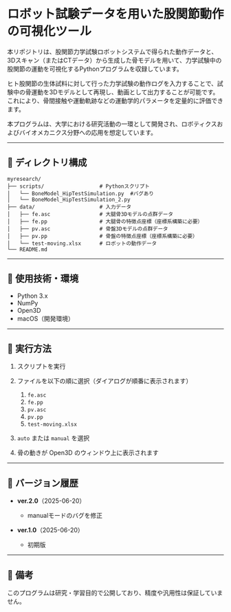 # ロボット試験データを用いた股関節動作の可視化ツール

本リポジトリは、股関節力学試験ロボットシステムで得られた動作データと、3Dスキャン（またはCTデータ）から生成した骨モデルを用いて、力学試験中の股関節の運動を可視化するPythonプログラムを収録しています。

ヒト股関節の生体試料に対して行った力学試験の動作ログを入力することで、試験中の骨運動を3Dモデルとして再現し、動画として出力することが可能です。  
これにより、骨間接触や運動軌跡などの運動学的パラメータを定量的に評価できます。

本プログラムは、大学における研究活動の一環として開発され、ロボティクスおよびバイオメカニクス分野への応用を想定しています。

---

## 📁 ディレクトリ構成

```
myresearch/
├── scripts/                  # Pythonスクリプト
│   └── BoneModel_HipTestSimulation.py  #バグあり
│   └── BoneModel_HipTestSimulation_2.py
├── data/                     # 入力データ
│   ├── fe.asc                # 大腿骨3Dモデルの点群データ
│   ├── fe.pp                 # 大腿骨の特徴点座標（座標系構築に必要）
│   ├── pv.asc                # 骨盤3Dモデルの点群データ
│   ├── pv.pp                 # 骨盤の特徴点座標（座標系構築に必要）
│   └── test-moving.xlsx      # ロボットの動作データ
└── README.md
```

---

## 🧪 使用技術・環境

- Python 3.x  
- NumPy  
- Open3D  
- macOS（開発環境）

---

## 🚀 実行方法

1. スクリプトを実行  

2. ファイルを以下の順に選択（ダイアログが順番に表示されます）  
   1. `fe.asc`  
   2. `fe.pp`  
   3. `pv.asc`  
   4. `pv.pp`  
   5. `test-moving.xlsx`

3. `auto` または `manual` を選択  
4. 骨の動きが Open3D のウィンドウ上に表示されます

---

## 📝 バージョン履歴

- **ver.2.0**（2025-06-20）  
  - manualモードのバグを修正

- **ver.1.0**（2025-06-20）  
  - 初期版

---

## 📌 備考

このプログラムは研究・学習目的で公開しており、精度や汎用性は保証していません。
